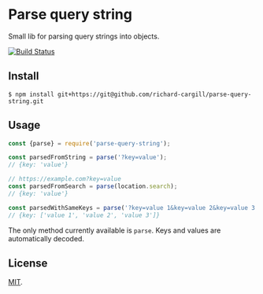 # Parse query string

Small lib for parsing query strings into objects. 

[![Build Status](https://travis-ci.com/richard-cargill/parse-query-string.svg?branch=master)](https://travis-ci.com/richard-cargill/parse-query-string)

## Install

``` 
$ npm install git+https://git@github.com/richard-cargill/parse-query-string.git 
```

## Usage
```js
const {parse} = require('parse-query-string');

const parsedFromString = parse('?key=value');
// {key: 'value'}

// https://example.com?key=value
const parsedFromSearch = parse(location.search);
// {key: 'value'}

const parsedWithSameKeys = parse('?key=value 1&key=value 2&key=value 3');
// {key: ['value 1', 'value 2', 'value 3']}
```

The only method currently available is `parse`. Keys and values are automatically decoded.

## License

[MIT](LICENSE).
